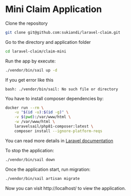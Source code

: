 # Mini Claim Application

Clone the repository

```bash
git clone git@github.com:sukiandi/laravel-claim.git
```

Go to the directory and application folder
```bash
cd laravel-claim/claim-mini
```

Run the app by execute:
```bash
./vendor/bin/sail up -d
```

If you get error like this
```
bash: ./vendor/bin/sail: No such file or directory
```

You have to install composer dependencies by:
```bash
docker run --rm \
    -u "$(id -u):$(id -g)" \
    -v $(pwd):/var/www/html \
    -w /var/www/html \
    laravelsail/php81-composer:latest \
    composer install --ignore-platform-reqs
```
You can read more details in [Laravel documentation](https://laravel.com/docs/9.x/sail#installing-composer-dependencies-for-existing-projects)

To stop the application:
```bash
./vendor/bin/sail down
```

Once the application start, run migration:
```bash
./vendor/bin/sail artisan migrate
```

Now you can visit http://localhost/ to view the application.

